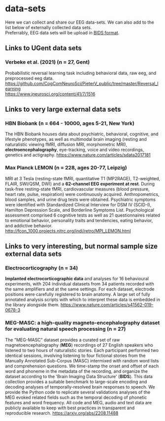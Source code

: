 # data-sets
Here we can collect and share our EEG data-sets. We can also add to the list below of externally collected data sets. <br>
Preferrably, EEG data sets will be upload in [BIDS format](https://www.nature.com/articles/s41597-019-0104-8).

## Links to UGent data sets

### Verbeke et al. (2021) (n = 27, Gent)
Probabilistic reversal learning task including behavioral data, raw eeg, and preprocessed eeg data. https://github.com/CogComNeuroSci/PieterV_public/tree/master/Reversal_learning <br>
https://www.jneurosci.org/content/41/7/1516

## Links to very large external data sets

### HBN Biobank (n = 664 - 10000, ages 5-21, New York)
The HBN Biobank houses data about psychiatric, behavioral, cognitive, and lifestyle phenotypes, as well as multimodal brain imaging (resting and naturalistic viewing fMRI, diffusion MRI, morphometric MRI), **electroencephalography**, eye-tracking, voice and video recordings, genetics and actigraphy. https://www.nature.com/articles/sdata2017181 <br>

### Max Planck LEMON (n = 228, ages 20-77, Leipzig)
MRI at 3 Tesla (resting-state fMRI, quantitative T1 (MP2RAGE), T2-weighted, FLAIR, SWI/QSM, DWI) and a **62-channel EEG experiment at rest**. During task-free resting-state fMRI, cardiovascular measures (blood pressure, heart rate, pulse, respiration) were continuously acquired. Anthropometrics, blood samples, and urine drug tests were obtained. Psychiatric symptoms were identified with Standardized Clinical Interview for DSM IV (SCID-I), Hamilton Depression Scale, and Borderline Symptoms List. Psychological assessment comprised 6 cognitive tests as well as 21 questionnaires related to emotional behavior, personality traits and tendencies, eating behavior, and addictive behavior. http://fcon_1000.projects.nitrc.org/indi/retro/MPI_LEMON.html <br>

## Links to very interesting, but normal sample size external data sets

### Electrocorticography (n = 34)
**Implanted electrocorticographic data** and analyses for 16 behavioural experiments, with 204 individual datasets from 34 patients recorded with the same amplifiers and at the same settings. For each dataset, electrode positions were carefully registered to brain anatomy. A large set of fully annotated analysis scripts with which to interpret these data is embedded in the library alongside them. https://www.nature.com/articles/s41562-019-0678-3

### MEG-MASC: a high-quality magneto-encephalography dataset for evaluating natural speech processing (n = 27)
The "MEG-MASC" dataset provides a curated set of raw magnetoencephalography (**MEG**) recordings of 27 English speakers who listened to two hours of naturalistic stories. Each participant performed two identical sessions, involving listening to four fictional stories from the Manually Annotated Sub-Corpus (MASC) intermixed with random word lists and comprehension questions. We time-stamp the onset and offset of each word and phoneme in the metadata of the recording, and organize the dataset according to the 'Brain Imaging Data Structure' (**BIDS**). This data collection provides a suitable benchmark to large-scale encoding and decoding analyses of temporally-resolved brain responses to speech. We provide the Python code to replicate several validations analyses of the MEG evoked related fields such as the temporal decoding of phonetic features and word frequency. All code and MEG, audio and text data are publicly available to keep with best practices in transparent and reproducible research. https://arxiv.org/abs/2208.11488


